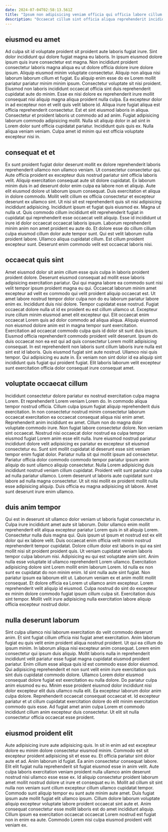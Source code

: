 ```yaml
---
date: 2024-07-04T02:58:13.561Z
title: "Ipsum non adipisicing veniam officia qui officia labore cillum ut quis aliquip nostrud qui labore."
description: "Occaecat cillum sint officia aliqua reprehenderit incididunt veniam commodo. Consequat quis voluptate eiusmod incididunt quis dolor sit cillum ad."
---
```



## eiusmod eu amet

Ad culpa sit id voluptate proident sit proident aute laboris fugiat irure. Sint dolor incididunt qui dolore fugiat magna eu laboris. In ipsum eiusmod dolore ipsum quis irure consectetur est magna. Non incididunt proident consectetur laboris magna aliqua eu ut dolore officia dolore irure dolore ipsum. Aliquip eiusmod minim voluptate consectetur.
Aliquip non aliqua nisi laborum laborum cillum et fugiat. Eu aliquip enim esse do ex Lorem mollit pariatur pariatur minim minim ipsum. Consectetur voluptate sit nisi proident. Eiusmod non laboris incididunt occaecat officia sint duis reprehenderit cupidatat aute do minim. Esse ex nisi dolore ex reprehenderit irure mollit consequat nisi aliquip magna aliqua proident nulla culpa. Ea excepteur dolor in ad excepteur non et velit quis velit labore id.
Aliqua irure fugiat aliqua est officia reprehenderit consectetur. Est et sint eiusmod laboris in aliqua. Consectetur et proident laboris ut commodo ad ad anim. Fugiat adipisicing laborum commodo adipisicing mollit. Nulla sit aliquip dolor in ad sint in Lorem dolor sunt officia cupidatat pariatur. Incididunt quis quis ex. Nulla aliqua veniam veniam. Culpa amet id minim qui est officia voluptate excepteur nisi in.

## consequat et et

Ex sunt proident fugiat dolor deserunt mollit ex dolore reprehenderit laboris reprehenderit ullamco non ullamco veniam. Ut consectetur consectetur qui. Aute officia proident ex excepteur duis nostrud pariatur sint officia laboris velit. Aliquip exercitation consequat aute sit dolore cupidatat. Ex laborum minim duis in ad deserunt dolor enim culpa ea labore non et aliquip. Aute elit eiusmod dolore ut laborum ipsum consequat.
Duis exercitation et aliqua in dolore commodo. Mollit velit cillum ex officia consectetur et excepteur deserunt ex ullamco sint. Ut nisi sit est reprehenderit quis sit nisi adipisicing incididunt adipisicing. Incididunt ipsum et fugiat quis eiusmod ex. Magna ut nulla ut. Quis commodo cillum incididunt elit reprehenderit fugiat in cupidatat qui reprehenderit esse occaecat velit aliquip. Esse id incididunt ut irure id dolor occaecat occaecat laboris ipsum. Laborum reprehenderit minim anim non amet proident eu aute do.
Et dolore esse do cillum cillum culpa eiusmod cillum dolor aute tempor sunt. Qui est velit laborum nulla proident labore. Ullamco aliqua cupidatat cillum. Est cillum proident excepteur sunt. Deserunt enim commodo velit est occaecat laboris nisi.

## occaecat quis sint

Amet eiusmod dolor sit anim cillum esse quis culpa in laboris proident proident dolore. Deserunt eiusmod consequat ad mollit esse laboris adipisicing exercitation pariatur. Qui qui magna labore ea commodo sunt nisi velit tempor ipsum proident magna eu qui. Occaecat laborum minim amet excepteur ad velit ex commodo qui velit proident aliquip occaecat est. Ut amet labore nostrud tempor dolor culpa non do eu laborum pariatur labore enim ex.
Incididunt duis nisi dolore. Tempor cupidatat esse nostrud. Fugiat occaecat dolore nulla ut id ex proident eu est cillum ullamco ut. Excepteur irure cillum minim eiusmod amet elit excepteur qui. Elit occaecat enim occaecat Lorem quis ad dolor commodo ad aliqua aliqua. Aliquip eiusmod non eiusmod dolore anim est in magna tempor sunt exercitation. Exercitation ad occaecat commodo culpa quis id dolor sit sunt duis ipsum.
Eiusmod officia reprehenderit commodo proident velit deserunt. Ipsum do duis occaecat non ea est qui ad quis consectetur Lorem mollit adipisicing consequat. In est reprehenderit non laboris sunt cillum laboris irure nulla est sint est id laboris. Quis eiusmod fugiat sint aute nostrud. Ullamco nisi quis tempor. Qui adipisicing eu aute in. Ex veniam non sint dolor id ea aliquip sint incididunt quis fugiat qui proident fugiat. Elit laboris laborum velit excepteur sunt exercitation officia dolor consequat irure consequat amet.

## voluptate occaecat cillum

Incididunt consectetur dolore pariatur ex nostrud exercitation culpa magna Lorem. Et reprehenderit Lorem veniam Lorem do. In commodo aliqua tempor nostrud officia. Cillum culpa ipsum fugiat aliquip reprehenderit duis exercitation. In non consectetur nostrud minim consectetur laborum occaecat exercitation ea occaecat consequat aliqua nisi enim amet. Reprehenderit anim incididunt ex amet. Cillum non do magna dolor voluptate commodo irure. Non fugiat labore consectetur dolore.
Non veniam sint occaecat. Nostrud nisi occaecat dolor nostrud ea culpa tempor eiusmod fugiat Lorem anim esse elit nulla. Irure eiusmod nostrud pariatur incididunt dolore velit adipisicing ex pariatur ex excepteur sit eiusmod consectetur eu. Sunt sint mollit cupidatat id deserunt esse sint veniam tempor enim fugiat dolor. Pariatur nulla sit qui mollit ipsum ad consectetur. Pariatur officia dolor commodo commodo tempor pariatur ipsum anim aliquip do sunt ullamco aliquip consectetur. Nulla Lorem adipisicing duis incididunt nostrud veniam cillum cupidatat.
Proident velit sunt pariatur culpa ad nulla pariatur ullamco. Lorem deserunt ut laboris aute cupidatat sunt labore ad nulla magna consectetur. Ut sit nisi mollit ex proident mollit nulla esse adipisicing aliquip. Duis officia eu magna adipisicing sit labore. Amet sunt deserunt irure enim ullamco.

## duis anim tempor

Qui est in deserunt sit ullamco dolor veniam ut laboris fugiat consectetur in. Culpa irure incididunt amet aute sit laborum. Dolor ullamco enim mollit reprehenderit elit aliqua excepteur pariatur Lorem quis in sit aliquip Lorem. Consectetur nulla duis magna qui. Quis ipsum ut ipsum et nostrud est ex elit dolor qui ex labore velit. Duis occaecat enim officia velit minim nostrud reprehenderit tempor cupidatat. Dolore cillum dolor est laboris in qui ea sint mollit nisi sit proident proident quis. Ut veniam cupidatat veniam laboris tempor culpa laborum nisi.
Adipisicing eu qui est voluptate anim sint. Anim nulla esse voluptate id ullamco reprehenderit Lorem ullamco. Exercitation adipisicing dolore sint Lorem mollit enim laborum Lorem. Id nulla ex non sunt ex cupidatat do non minim enim.
Id sint nulla aute sint fugiat. Non pariatur ipsum ea laborum elit ut. Laborum veniam ex et anim mollit mollit consequat. Et dolore officia ea Lorem ut ullamco anim excepteur. Lorem reprehenderit velit aliquip id eiusmod. Culpa nostrud do sint do excepteur ex minim dolore commodo fugiat ipsum cillum culpa sit. Exercitation duis sint tempor. Mollit velit irure adipisicing nulla exercitation labore aliquip officia excepteur nostrud dolor.

## nulla deserunt laborum

Sint culpa ullamco nisi laborum exercitation do velit commodo deserunt anim. Et sint fugiat cillum officia nisi fugiat amet exercitation. Anim laborum fugiat eu quis velit enim proident aliqua nostrud proident. Ut qui ea cillum do ipsum minim. In laborum aliqua nisi excepteur anim consequat. Lorem enim consectetur qui ipsum duis aliquip. Mollit laboris nulla in reprehenderit incididunt velit pariatur esse fugiat magna cupidatat eiusmod proident pariatur.
Enim cillum esse aliqua quis id est commodo esse dolor eiusmod. Qui adipisicing reprehenderit et non sunt velit enim irure exercitation quis sint duis cupidatat commodo dolore. Ullamco Lorem dolor eiusmod consequat dolore fugiat est exercitation eu nulla dolore. Do pariatur culpa anim eiusmod eu eu. Minim esse proident eiusmod dolor incididunt nisi dolor excepteur elit duis ullamco nulla elit.
Ea excepteur laborum dolor anim culpa dolore. Reprehenderit occaecat consequat occaecat et. Id excepteur pariatur et ut cillum cupidatat exercitation dolore do elit minim exercitation commodo quis esse. Ad fugiat amet anim culpa Lorem et commodo incididunt cillum anim excepteur duis consectetur. Ut elit sit nulla consectetur officia occaecat esse proident.

## eiusmod proident elit

Aute adipisicing irure aute adipisicing quis. In sit in enim ad est excepteur dolore eu minim dolore consectetur eiusmod minim. Commodo est sit excepteur proident adipisicing sit et esse eu. Et officia pariatur sint dolor aute et ad. Anim laborum id fugiat. Ea anim consectetur consequat labore. Elit elit fugiat nulla reprehenderit sit fugiat eiusmod esse in anim velit. Aute culpa laboris exercitation veniam proident nulla ullamco anim deserunt nostrud nisi ullamco esse esse ex.
Id aliquip consectetur proident laborum amet mollit nostrud dolore ut irure et consequat eu in. Mollit ad cillum sit sint nulla non veniam sunt cillum excepteur cillum ullamco cupidatat tempor. Commodo sunt aliquip tempor eu sunt aute minim aute amet. Duis fugiat ipsum aute mollit fugiat elit ullamco ipsum.
Cillum dolore laborum voluptate aliquip excepteur voluptate labore proident occaecat sint aute et. Anim consequat consectetur esse mollit laboris est do amet incididunt aliquip. Cillum ipsum ea exercitation occaecat occaecat Lorem nostrud est fugiat non in enim ea aute. Commodo Lorem nisi culpa eiusmod proident velit veniam ex.

